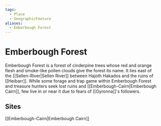 ```yaml
---
tags:
  - Place
  - GeographicFeature
aliases:
  - Emberbough Forest
---
```

# Emberbough Forest
Emberbough Forest is a forest of cinderpine trees whose red and orange flesh and smoke-like pollen clouds give the forest its name. It lies east of the [[Sellen-River|Sellen River]] between Hajoth Hakados and the ruins of [[Heibarr]]. While some forage and trap game within Emberbough Forest and treasure hunters seek lost ruins and [[Emberbough-Cairn|Emberbough Cairn]], few live in or near it due to fears of [[Gyronna]]'s followers.

## Sites
[[Emberbough-Cairn|Emberbough Cairn]]